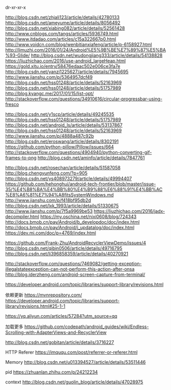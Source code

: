 
dr-xr-xr-x



http://blog.csdn.net/zhjali123/article/details/42780133
http://blog.csdn.net/ameyume/article/details/8056492
http://blog.csdn.net/xiabing082/article/details/52561428
http://www.cnblogs.com/tangs/articles/5936749.html
http://www.itdadao.com/articles/c15a322667p0.html
http://www.voidcn.com/blog/wenbitianxiafeng/article/p-6158927.html
http://limuzhi.com/2016/01/24/Android%E5%9B%BE%E7%89%87%E5%BA%93-Glide/
http://blog.csdn.net/wudongjiang333/article/details/54138828
https://liuzhichao.com/2016/use-android_largeHeap.html
https://gold.xitu.io/entry/58476edaac502e006ce3fa7e
http://blog.csdn.net/yanzi1225627/article/details/7945695
http://www.jianshu.com/p/5364957dcf49
http://blog.csdn.net/hss01248/article/details/52163969
http://blog.csdn.net/hss01248/article/details/51757989
http://blog.kyangc.me/2017/01/15/list-opt/
http://stackoverflow.com/questions/34910616/circular-progressbar-using-fresco

http://blog.csdn.net/y1scp/article/details/49245535
http://blog.csdn.net/hss01248/article/details/51757989
http://blog.csdn.net/android_ls/article/details/53137867
http://blog.csdn.net/hss01248/article/details/52163969
http://www.jianshu.com/p/4888a487c92b
http://blog.csdn.net/eroswang/article/details/8302191
https://github.com/python-pillow/Pillow/issues/664
http://stackoverflow.com/questions/4904940/python-converting-gif-frames-to-png
http://blog.csdn.net/aminfo/article/details/7847761

http://blog.csdn.net/rosechan/article/details/51587058
http://blog.chengyunfeng.com/?p=905
http://blog.csdn.net/ys408973279/article/details/49994407
https://github.com/hehonghui/android-tech-frontier/blob/master/issue-35/%E4%B8%BA%E4%BB%80%E4%B9%88%E6%88%91%E4%BB%AC%E8%A6%81%E7%94%A8fitsSystemWindows.md
http://www.jianshu.com/p/f418bf95db2d
http://blog.csdn.net/lxk_1993/article/details/51330675
http://www.jianshu.com/p/7f5a9969be53
https://liuzhichao.com/2016/jadx-decompiler.html
https://my.oschina.net/nixi0608/blog/724343
http://docs.bmob.cn/pay/Android/b_developdoc/doc/index.html
http://docs.bmob.cn/pay/Android/j_updatalog/doc/index.html
https://dev.mi.com/doc/p=4769/index.html

https://github.com/Frank-Zhu/AndroidRecyclerViewDemo/issues/4
http://blog.csdn.net/qibin0506/article/details/49716795
http://blog.csdn.net/li396858359/article/details/40270921

http://stackoverflow.com/questions/7469082/getting-exception-illegalstateexception-can-not-perform-this-action-after-onsa
http://blog.iderzheng.com/android-screen-capture-from-terminal/

https://developer.android.com/topic/libraries/support-library/revisions.html

依赖更新
https://mvnrepository.com/
https://developer.android.com/topic/libraries/support-library/revisions.html#25-1-1

https://yq.aliyun.com/articles/57284?utm_source=qq

加载更多
https://github.com/codepath/android_guides/wiki/Endless-Scrolling-with-AdapterViews-and-RecyclerView


http://blog.csdn.net/gobitan/article/details/3716227

HTTP Referer
https://imququ.com/post/referrer-or-referer.html

Memory
http://blog.csdn.net/u013394527/article/details/53511446

pid
https://zhuanlan.zhihu.com/p/24212234

context
http://blog.csdn.net/guolin_blog/article/details/47028975